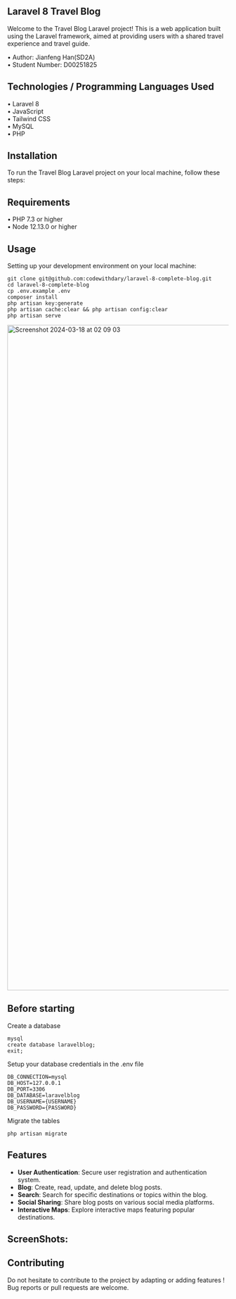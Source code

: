 ## Laravel 8 Travel Blog

Welcome to the Travel Blog Laravel project! This is a web application built using the Laravel framework, aimed at providing users with a shared travel experience and travel guide.

•	Author: Jianfeng Han(SD2A)  <br>
•	Student Number: D00251825<br>

## Technologies / Programming Languages Used
•	Laravel 8 <br>
•	JavaScript<br>
•	Tailwind CSS <br>
•	MySQL<br>
•	PHP<br>


## Installation

To run the Travel Blog Laravel project on your local machine, follow these steps:

## Requirements
•	PHP 7.3 or higher <br>
•	Node 12.13.0 or higher <br>

## Usage <br>
Setting up your development environment on your local machine: <br>
```
git clone git@github.com:codewithdary/laravel-8-complete-blog.git
cd laravel-8-complete-blog
cp .env.example .env
composer install
php artisan key:generate
php artisan cache:clear && php artisan config:clear
php artisan serve
```

<img width="1512" alt="Screenshot 2024-03-18 at 02 09 03" src="https://github.com/EricHanJf/PhpCA1Blog/assets/119952942/e7ec3681-88b1-492d-ad92-ea804eaaa30c">

## Before starting <br>
Create a database <br>
```
mysql
create database laravelblog;
exit;
```

Setup your database credentials in the .env file <br>
```
DB_CONNECTION=mysql
DB_HOST=127.0.0.1
DB_PORT=3306
DB_DATABASE=laravelblog
DB_USERNAME={USERNAME}
DB_PASSWORD={PASSWORD}
```

Migrate the tables
```
php artisan migrate
```

## Features

- **User Authentication**: Secure user registration and authentication system.
- **Blog**: Create, read, update, and delete blog posts.
- **Search**: Search for specific destinations or topics within the blog.
- **Social Sharing**: Share blog posts on various social media platforms.
- **Interactive Maps**: Explore interactive maps featuring popular destinations.


## ScreenShots:




## Contributing
Do not hesitate to contribute to the project by adapting or adding features ! Bug reports or pull requests are welcome.
